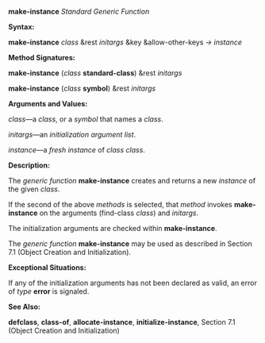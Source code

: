 **make-instance** *Standard Generic Function* 



**Syntax:** 



**make-instance** *class* &amp;rest *initargs* &amp;key &amp;allow-other-keys *→ instance* 



**Method Signatures:** 



**make-instance** (*class* **standard-class**) &amp;rest *initargs* 



**make-instance** (*class* **symbol**) &amp;rest *initargs* 



**Arguments and Values:** 



*class*—a *class*, or a *symbol* that names a *class*. 



*initargs*—an *initialization argument list*. 



*instance*—a *fresh instance* of *class class*. 







 



 



**Description:** 



The *generic function* **make-instance** creates and returns a new *instance* of the given *class*. 



If the second of the above *methods* is selected, that *method* invokes **make-instance** on the arguments (find-class *class*) and *initargs*. 



The initialization arguments are checked within **make-instance**. 



The *generic function* **make-instance** may be used as described in Section 7.1 (Object Creation and Initialization). 



**Exceptional Situations:** 



If any of the initialization arguments has not been declared as valid, an error of *type* **error** is signaled. 



**See Also:** 



**defclass**, **class-of**, **allocate-instance**, **initialize-instance**, Section 7.1 (Object Creation and Initialization) 



